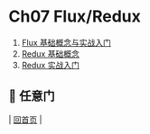 # Ch07 Flux/Redux

1. [Flux 基础概念与实战入门](react-flux-introduction.md)
2. [Redux 基础概念](react-redux-introduction.md)
3. [Redux 实战入门](react-redux-real-world-example.md)

## :door: 任意门
| [回首页](../../../tree/zh-CN/) |